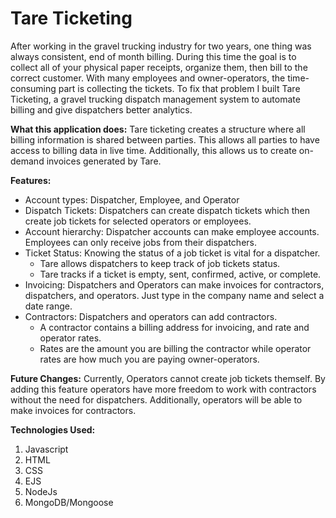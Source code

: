 # Tare Ticketing
After working in the gravel trucking industry for two years, one thing was always consistent, end of month billing. During this time the goal is to collect all of your physical paper receipts, organize them, then bill to the correct customer. With many employees and owner-operators, the time-consuming part is collecting the tickets. To fix that problem I built Tare Ticketing, a gravel trucking dispatch management system to automate billing and give dispatchers better analytics. 

**What this application does:**
Tare ticketing creates a structure where all billing information is shared between parties. This allows all parties to have access to billing data in live time. Additionally, this allows us to create on-demand invoices generated by Tare. 

**Features:** 
- Account types: Dispatcher, Employee, and Operator
- Dispatch Tickets: Dispatchers can create dispatch tickets which then create job tickets for selected operators or employees. 
- Account hierarchy: Dispatcher accounts can make employee accounts. Employees can only receive jobs from their dispatchers.
- Ticket Status: Knowing the status of a job ticket is vital for a dispatcher. 
  - Tare allows dispatchers to keep track of job tickets status. 
  - Tare tracks if a ticket is empty, sent, confirmed, active, or complete.
- Invoicing: Dispatchers and Operators can make invoices for contractors, dispatchers, and operators. Just type in the company name and select a date range. 
- Contractors: Dispatchers and operators can add contractors. 
  - A contractor contains a billing address for invoicing, and rate and operator rates. 
  - Rates are the amount you are billing the contractor while operator rates are how much you are paying owner-operators.  

**Future Changes:** 
Currently, Operators cannot create job tickets themself. By adding this feature operators have more freedom to work with contractors without the need for dispatchers. Additionally, operators will be able to make invoices for contractors. 

**Technologies Used:**
1. Javascript
2. HTML
3. CSS 
4. EJS
5. NodeJs
6. MongoDB/Mongoose
